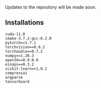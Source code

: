 Updates to the repository will be made soon.

## Installations
```
cuda-11.0
cmake-3.7.2-gcc-6.2.0
pytorch==1.7.1 
torchvision==0.8.2 
torchaudio==0.7.2 
numpy==1.20.3 
open3d==0.9.0.0 
einops==0.3.2 
scikit-learn==1.0.1 
compressai 
argparse
tensorboard
```
<!--
## Data Preparation
Download images, annotations, oxts and calibration information from <a href="http://www.cvlibs.net/datasets/kitti/eval_tracking.php">KITTI Tracking website</a>

Run kitti2coco.py in scripts to convert the annotation into COCO format.
```
python scripts/kitti2coco.py
```
It will create tracking_subval_mini.json, tracking_subval.json, tracking_train.json, tracking_subtrain.json, tracking_test.json and similar files with prefix detection- under data/KITTI/anns.


## Training
```
./scripts/train.sh
```

## Testing
```
./scripts/test_eval_exp.sh kitti
-->
